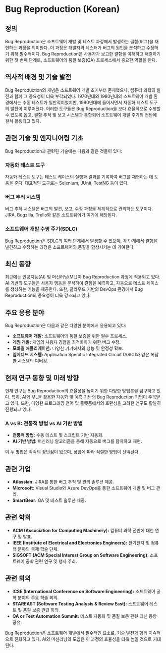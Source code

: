 # Bug Reproduction (Korean)

## 정의
Bug Reproduction은 소프트웨어 개발 및 테스트 과정에서 발생하는 결함(버그)을 재현하는 과정을 의미한다. 이 과정은 개발자와 테스터가 버그의 원인을 분석하고 수정하기 위해 필수적이다. Bug Reproduction은 사용자가 보고한 결함을 이해하고 해결하기 위한 첫 번째 단계로, 소프트웨어의 품질 보증(QA) 프로세스에서 중요한 역할을 한다.

## 역사적 배경 및 기술 발전
Bug Reproduction의 개념은 소프트웨어 개발 초기부터 존재했으나, 컴퓨터 과학의 발전과 함께 그 중요성이 더욱 부각되었다. 1970년대와 1980년대의 소프트웨어 개발 환경에서는 수동 테스트가 일반적이었지만, 1990년대에 들어서면서 자동화 테스트 도구의 발전이 이루어졌다. 이러한 도구들은 Bug Reproduction을 보다 효율적으로 수행할 수 있도록 돕고, 결함 추적 및 보고 시스템과 통합되어 소프트웨어 개발 주기의 전반에 걸쳐 활용되고 있다.

## 관련 기술 및 엔지니어링 기초
Bug Reproduction과 관련된 기술에는 다음과 같은 것들이 있다:

### 자동화 테스트 도구
자동화 테스트 도구는 테스트 케이스의 실행과 결과를 기록하여 버그를 재현하는 데 도움을 준다. 대표적인 도구로는 Selenium, JUnit, TestNG 등이 있다.

### 버그 추적 시스템
버그 추적 시스템은 버그의 발견, 보고, 수정 과정을 체계적으로 관리하는 도구이다. JIRA, Bugzilla, Trello와 같은 소프트웨어가 여기에 해당된다.

### 소프트웨어 개발 수명 주기(SDLC)
Bug Reproduction은 SDLC의 여러 단계에서 발생할 수 있으며, 각 단계에서 결함을 발견하고 수정하는 과정은 소프트웨어의 품질을 향상시키는 데 기여한다.

## 최신 동향
최근에는 인공지능(AI) 및 머신러닝(ML)이 Bug Reproduction 과정에 적용되고 있다. AI 기반의 도구들은 사용자 행동을 분석하여 결함을 예측하고, 자동으로 테스트 케이스를 생성하는 기능을 제공한다. 또한, 클라우드 기반의 DevOps 환경에서 Bug Reproduction의 중요성이 더욱 강조되고 있다.

## 주요 응용 분야
Bug Reproduction은 다음과 같은 다양한 분야에서 응용되고 있다:

- **소프트웨어 개발:** 소프트웨어의 품질 보증을 위한 필수 프로세스.
- **게임 개발:** 게임의 사용자 경험을 최적화하기 위한 버그 수정.
- **모바일 애플리케이션:** 다양한 기기에서의 성능 및 안정성 확보.
- **임베디드 시스템:** Application Specific Integrated Circuit (ASIC)와 같은 복잡한 시스템의 디버깅.

## 현재 연구 동향 및 미래 방향
현재 연구는 Bug Reproduction의 효율성을 높이기 위한 다양한 방법론을 탐구하고 있다. 특히, AI와 ML을 활용한 자동화 및 예측 기반의 Bug Reproduction 기법이 주목받고 있다. 또한, 다양한 프로그래밍 언어 및 플랫폼에서의 호환성을 고려한 연구도 활발히 진행되고 있다.

### A vs B: 전통적 방법 vs AI 기반 방법
- **전통적 방법:** 수동 테스트 및 스크립트 기반 자동화.
- **AI 기반 방법:** 머신러닝 알고리즘을 통해 자동으로 버그를 탐지하고 재현.

이 두 방법은 각각의 장단점이 있으며, 상황에 따라 적절한 방법이 선택된다.

## 관련 기업
- **Atlassian:** JIRA를 통한 버그 추적 및 관리 솔루션 제공.
- **Microsoft:** Visual Studio와 Azure DevOps를 통한 소프트웨어 개발 및 버그 관리.
- **SmartBear:** QA 및 테스트 솔루션 제공.

## 관련 학회
- **ACM (Association for Computing Machinery):** 컴퓨터 과학 전반에 대한 연구 및 발표.
- **IEEE (Institute of Electrical and Electronics Engineers):** 전기전자 및 컴퓨터 분야의 국제 학술 단체.
- **SIGSOFT (ACM Special Interest Group on Software Engineering):** 소프트웨어 공학 관련 연구 및 행사 주최.

## 관련 회의
- **ICSE (International Conference on Software Engineering):** 소프트웨어 공학 분야의 주요 학술 회의.
- **STAREAST (Software Testing Analysis & Review East):** 소프트웨어 테스트 및 품질 보증 관련 회의.
- **QA or Test Automation Summit:** 테스트 자동화 및 품질 보증 관련 최신 동향 공유. 

Bug Reproduction은 소프트웨어 개발에서 필수적인 요소로, 기술 발전과 함께 지속적으로 진화하고 있다. AI와 머신러닝의 도입은 이 과정의 효율성을 더욱 높일 것으로 기대된다.